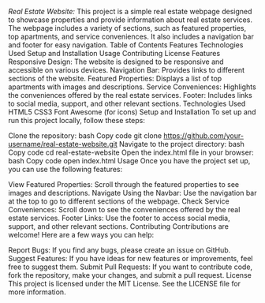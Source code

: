 
*Real Estate Website:*
This project is a simple real estate webpage designed to showcase properties and provide information about real estate services. The webpage includes a variety of sections, such as featured properties, top apartments, and service conveniences. It also includes a navigation bar and footer for easy navigation.
Table of Contents
Features
Technologies Used
Setup and Installation
Usage
Contributing
License
Features
Responsive Design: The website is designed to be responsive and accessible on various devices.
Navigation Bar: Provides links to different sections of the website.
Featured Properties: Displays a list of top apartments with images and descriptions.
Service Conveniences: Highlights the conveniences offered by the real estate services.
Footer: Includes links to social media, support, and other relevant sections.
Technologies Used
HTML5
CSS3
Font Awesome (for icons)
Setup and Installation
To set up and run this project locally, follow these steps:

Clone the repository:
bash
Copy code
git clone https://github.com/your-username/real-estate-website.git
Navigate to the project directory:
bash
Copy code
cd real-estate-website
Open the index.html file in your browser:
bash
Copy code
open index.html
Usage
Once you have the project set up, you can use the following features:

View Featured Properties: Scroll through the featured properties to see images and descriptions.
Navigate Using the Navbar: Use the navigation bar at the top to go to different sections of the webpage.
Check Service Conveniences: Scroll down to see the conveniences offered by the real estate services.
Footer Links: Use the footer to access social media, support, and other relevant sections.
Contributing
Contributions are welcome! Here are a few ways you can help:

Report Bugs: If you find any bugs, please create an issue on GitHub.
Suggest Features: If you have ideas for new features or improvements, feel free to suggest them.
Submit Pull Requests: If you want to contribute code, fork the repository, make your changes, and submit a pull request.
License
This project is licensed under the MIT License. See the LICENSE file for more information.

